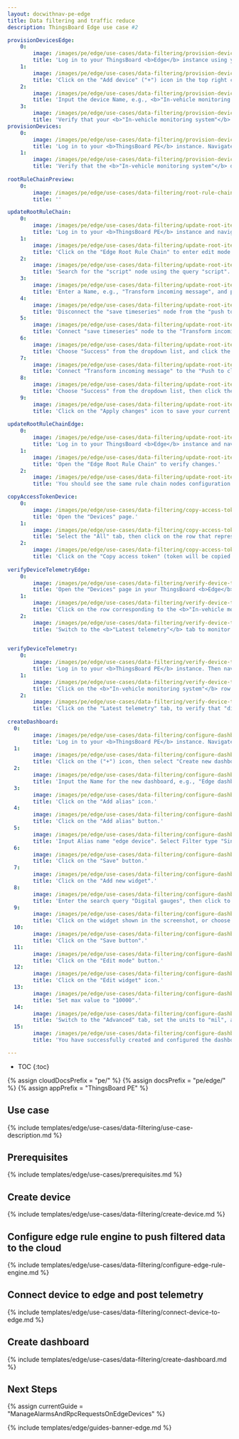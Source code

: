 ```yaml
---
layout: docwithnav-pe-edge
title: Data filtering and traffic reduce
description: ThingsBoard Edge use case #2

provisionDevicesEdge:
    0:
        image: /images/pe/edge/use-cases/data-filtering/provision-devices-item-1.png
        title: 'Log in to your ThingsBoard <b>Edge</b> instance using your credentials. Navigate to the "Devices" page.'
    1:
        image: /images/pe/edge/use-cases/data-filtering/provision-devices-item-2.png
        title: 'Click on the "Add device" ("+") icon in the top right corner of the table to create a device. Then click "Add new device".'
    2:
        image: /images/pe/edge/use-cases/data-filtering/provision-devices-item-3.png
        title: 'Input the device Name, e.g., <b>"In-vehicle monitoring system"</b>. Then click the "Add" button.'
    3:
        image: /images/pe/edge/use-cases/data-filtering/provision-devices-item-4.png
        title: 'Verify that your <b>"In-vehicle monitoring system"</b> device is listed in the devices table.'
provisionDevices:    
    0:
        image: /images/pe/edge/use-cases/data-filtering/provision-devices-item-6.png
        title: 'Log in to your <b>ThingsBoard PE</b> instance. Navigate to the "Devices" page.'
    1:
        image: /images/pe/edge/use-cases/data-filtering/provision-devices-item-7.png
        title: 'Verify that the <b>"In-vehicle monitoring system"</b> device is listed in the devices list.'
        
rootRuleChainPreview:
    0:
        image: /images/pe/edge/use-cases/data-filtering/root-rule-chain.png
        title: ''

updateRootRuleChain:
    0:
        image: /images/pe/edge/use-cases/data-filtering/update-root-item-1.png
        title: 'Log in to your <b>ThingsBoard PE</b> instance and navigate to the "Rule chains" page.'
    1:
        image: /images/pe/edge/use-cases/data-filtering/update-root-item-2.png
        title: 'Click on the "Edge Root Rule Chain" to enter edit mode.'
    2:
        image: /images/pe/edge/use-cases/data-filtering/update-root-item-3.png
        title: 'Search for the "script" node using the query "script". Drag the "Transformation" node into the rule chain.'
    3:
        image: /images/pe/edge/use-cases/data-filtering/update-root-item-4.png
        title: 'Enter a Name, e.g., "Transform incoming message", and paste the <b>JavaScript code</b> (from the snippet above) to process only the "distance" readings parameter. Click "Add" to proceed.'
    4:
        image: /images/pe/edge/use-cases/data-filtering/update-root-item-5.png
        title: 'Disconnect the "save timeseries" node from the "push to cloud" node.'
    5:
        image: /images/pe/edge/use-cases/data-filtering/update-root-item-6.png
        title: 'Connect "save timeseries" node to the "Transform incoming message" node.'
    6:
        image: /images/pe/edge/use-cases/data-filtering/update-root-item-7.png
        title: 'Choose "Success" from the dropdown list, and click the "Add" button.'
    7:
        image: /images/pe/edge/use-cases/data-filtering/update-root-item-8.png
        title: 'Connect "Transform incoming message" to the "Push to cloud" node.'
    8:
        image: /images/pe/edge/use-cases/data-filtering/update-root-item-9.png
        title: 'Choose "Success" from the dropdown list, then click the "Add" button to establish the connection.'
    9:
        image: /images/pe/edge/use-cases/data-filtering/update-root-item-10.png
        title: 'Click on the "Apply changes" icon to save your current progress.'
         
updateRootRuleChainEdge:
    0:
        image: /images/pe/edge/use-cases/data-filtering/update-root-item-11.png
        title: 'Log in to your ThingsBoard <b>Edge</b> instance and navigate to the "Devices" page.'
    1:
        image: /images/pe/edge/use-cases/data-filtering/update-root-item-12.png
        title: 'Open the "Edge Root Rule Chain" to verify changes.'
    2:
        image: /images/pe/edge/use-cases/data-filtering/update-root-item-13.png
        title: 'You should see the same rule chain nodes configuration as on the cloud.'

copyAccessTokenDevice:
    0:
        image: /images/pe/edge/use-cases/data-filtering/copy-access-token-item-1.png
        title: 'Open the "Devices" page.'
    1:
        image: /images/pe/edge/use-cases/data-filtering/copy-access-token-item-2.png
        title: 'Select the "All" tab, then click on the row that represents the <b>"In-vehicle monitoring system"</b> device in the table to open its details.'
    2:
        image: /images/pe/edge/use-cases/data-filtering/copy-access-token-item-3.png
        title: 'Click on the "Copy access token" (token will be copied to your clipboard).'
    
verifyDeviceTelemetryEdge:
    0:
        image: /images/pe/edge/use-cases/data-filtering/verify-device-telemetry-item-1.png
        title: 'Open the "Devices" page in your ThingsBoard <b>Edge</b> instance.'
    1:
        image: /images/pe/edge/use-cases/data-filtering/verify-device-telemetry-item-2.png
        title: 'Click on the row corresponding to the <b>"In-vehicle monitoring system"</b> device in the table to view its details.'
    2:
        image: /images/pe/edge/use-cases/data-filtering/verify-device-telemetry-item-3.png
        title: 'Switch to the <b>"Latest telemetry"</b> tab to monitor the telemetry data generated by the Python script in real-time'
    

verifyDeviceTelemetry:
    0:
        image: /images/pe/edge/use-cases/data-filtering/verify-device-telemetry-item-5.png
        title: 'Log in to your <b>ThingsBoard PE</b> instance. Then navigate to the "Devices" page.' 
    1:
        image: /images/pe/edge/use-cases/data-filtering/verify-device-telemetry-item-6.png
        title: 'Click on the <b>"In-vehicle monitoring system"</b> row to open the device details.'
    2:
        image: /images/pe/edge/use-cases/data-filtering/verify-device-telemetry-item-7.png
        title: 'Click on the "Latest telemetry" tab, to verify that "distance readings" are pushed successfully from the edge to the cloud.'
    
createDashboard:
  0:
        image: /images/pe/edge/use-cases/data-filtering/configure-dashboards-item-1.png
        title: 'Log in to your <b>ThingsBoard PE</b> instance. Navigate to "Dashboards" page.'
  1:
        image: /images/pe/edge/use-cases/data-filtering/configure-dashboards-item-2.png
        title: 'Click on the ("+") icon, then select "Create new dashboard"'
  2:
        image: /images/pe/edge/use-cases/data-filtering/configure-dashboards-item-3.png
        title: 'Input the Name for the new dashboard, e.g., "Edge dashboards", then click the "Add" button.'
  3:
        image: /images/pe/edge/use-cases/data-filtering/configure-dashboards-item-4.png
        title: 'Click on the "Add alias" icon.'
  4:
        image: /images/pe/edge/use-cases/data-filtering/configure-dashboards-item-5.png
        title: 'Click on the "Add alias" button.'
  5:
        image: /images/pe/edge/use-cases/data-filtering/configure-dashboards-item-6.png
        title: 'Input Alias name "edge device". Select Filter type "Single entity", type "Device", and Device <b>"In-vehicle monitoring system"</b>. Then click on the "Add" button.'
  6:
        image: /images/pe/edge/use-cases/data-filtering/configure-dashboards-item-7.png
        title: 'Click on the "Save" button.'
  7:
        image: /images/pe/edge/use-cases/data-filtering/configure-dashboards-item-8.png
        title: 'Click on the "Add new widget".'
  8:
        image: /images/pe/edge/use-cases/data-filtering/configure-dashboards-item-9.png
        title: 'Enter the search query "Digital gauges", then click to select the widget from the search results.'
  9:
        image: /images/pe/edge/use-cases/data-filtering/configure-dashboards-item-10.png
        title: 'Click on the widget shown in the screenshot, or choose another one according to your preference.'
  10:
        image: /images/pe/edge/use-cases/data-filtering/configure-dashboards-item-11.png
        title: 'Click on the "Save button".'
  11:
        image: /images/pe/edge/use-cases/data-filtering/configure-dashboards-item-12.png
        title: 'Click on the "Edit mode" button.'
  12:
        image: /images/pe/edge/use-cases/data-filtering/configure-dashboards-item-13.png
        title: 'Click on the "Edit widget" icon.'
  13:
        image: /images/pe/edge/use-cases/data-filtering/configure-dashboards-item-14.png
        title: 'Set max value to "10000".'
  14:
        image: /images/pe/edge/use-cases/data-filtering/configure-dashboards-item-15.png
        title: 'Switch to the "Advanced" tab, set the units to "mil", and click the "Apply" button.'
  15:  
        image: /images/pe/edge/use-cases/data-filtering/configure-dashboards-item-16.png
        title: 'You have successfully created and configured the dashboard.'

---
```

* TOC
{:toc}

{% assign cloudDocsPrefix = "pe/" %}
{% assign docsPrefix = "pe/edge/" %}
{% assign appPrefix = "ThingsBoard PE" %}

## Use case

{% include templates/edge/use-cases/data-filtering/use-case-description.md %}

## Prerequisites

{% include templates/edge/use-cases/prerequisites.md %}

## Create device

{% include templates/edge/use-cases/data-filtering/create-device.md %}

## Configure edge rule engine to push filtered data to the cloud

{% include templates/edge/use-cases/data-filtering/configure-edge-rule-engine.md %}

## Connect device to edge and post telemetry

{% include templates/edge/use-cases/data-filtering/connect-device-to-edge.md %}

## Create dashboard

{% include templates/edge/use-cases/data-filtering/create-dashboard.md %}

## Next Steps

{% assign currentGuide = "ManageAlarmsAndRpcRequestsOnEdgeDevices" %}

{% include templates/edge/guides-banner-edge.md %}